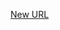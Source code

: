 



[New URL](../file-___home_harshil_Desktop_open-source_palisadoes_talawa_lib_view_model_widgets_view_models_like_button_view_model/)


